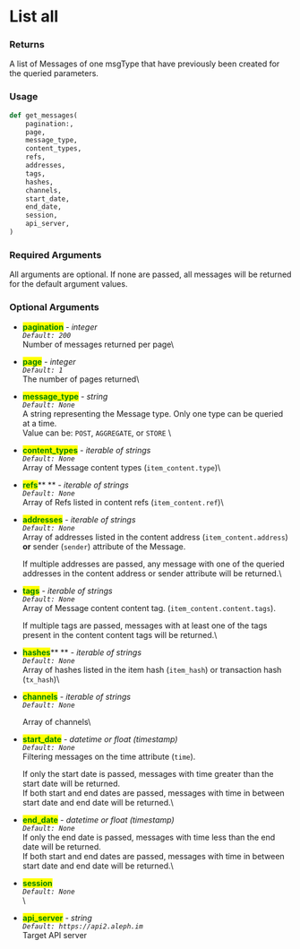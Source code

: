 # List all

### Returns

A list of Messages of one msgType that have previously been created for the queried parameters.



### Usage

```python
def get_messages(
    pagination:,
    page,
    message_type,
    content_types,
    refs,
    addresses,
    tags,
    hashes,
    channels,
    start_date,
    end_date,
    session,
    api_server,
)
```



### Required Arguments

All arguments are optional. If none are passed, all messages will be returned for the default argument values.

### Optional Arguments

* <mark style="color:green;">**pagination**</mark> _- integer_\
  _`Default: 200`_\
  Number of messages returned per page\

* <mark style="color:green;">**page**</mark> _- integer_\
  _`Default: 1`_\
  The number of pages returned\

* <mark style="color:green;">**message\_type**</mark> _- string_\
  _`Default: None`_\
  A string representing the Message type. Only one type can be queried at a time.\
  Value can be: `POST`, `AGGREGATE`, or `STORE`  \

* <mark style="color:green;">**content\_types**</mark> _- iterable of strings_\
  _`Default: None`_\
  Array of Message content types (`item_content.type`)\

* <mark style="color:green;">**refs**</mark>** ** _- iterable of strings_\
  _`Default: None`_\
  Array of Refs listed in content refs (`item_content.ref`)\

*   <mark style="color:green;">**addresses**</mark> _- iterable of strings_\
    _`Default: None`_\
    Array of addresses listed in the content address (`item_content.address`) **or** sender (`sender`) attribute of the Message.&#x20;

    If multiple addresses are passed, any message with one of the queried addresses in the content address or sender attribute will be returned.\

*   <mark style="color:green;">**tags**</mark> _- iterable of strings_\
    _`Default: None`_\
    Array of Message content content tag. (`item_content.content.tags`).

    If multiple tags are passed, messages with at least one of the tags present in the content content tags will be returned.\

* <mark style="color:green;">**hashes**</mark>** ** _- iterable of strings_\
  _`Default: None`_\
  Array of hashes listed in the item hash (`item_hash`) or transaction hash (`tx_hash`)\

*   <mark style="color:green;">**channels**</mark> _- iterable of strings_\
    _`Default: None`_

    Array of channels\

*   <mark style="color:green;">**start\_date**</mark> _- datetime or float (timestamp)_\
    _`Default: None`_\
    Filtering messages on the time attribute (`time`).

    If only the start date is passed, messages with time greater than the start date will be returned.\
    If both start and end dates are passed, messages with time in between start date and end date will be returned.\

* <mark style="color:green;">**end\_date**</mark> _- datetime or float (timestamp)_\
  _`Default: None`_\
  If only the end date is passed, messages with time less than the end date will be returned.\
  If both start and end dates are passed, messages with time in between start date and end date will be returned.\

* <mark style="color:green;">**session**</mark>\
  _`Default: None`_\
  \

* <mark style="color:green;">**api\_server**</mark> _- string_\
  _`Default: https://api2.aleph.im`_\
  Target API server



